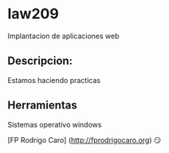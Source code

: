# Iaw209

Implantacion de aplicaciones web

## Descripcion:

Estamos haciendo practicas

## Herramientas

Sistemas operativo windows

[FP Rodrigo Caro] (http://fprodrigocaro.org)
:smirk:

